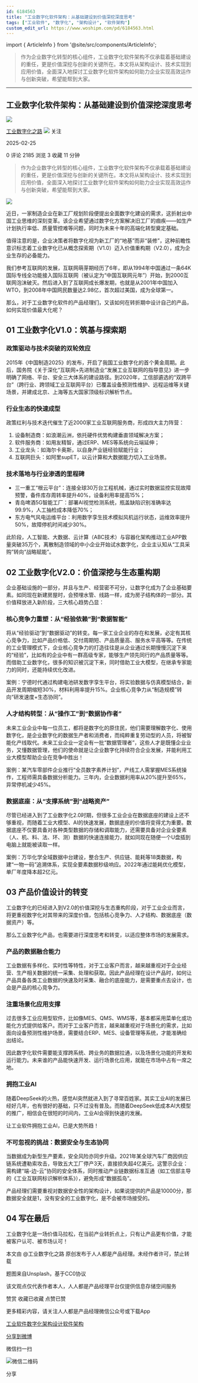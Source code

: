 ```yaml
---
id: 6184563
title: "工业数字化软件架构：从基础建设到价值深挖深度思考"
tags: ["工业软件", "数字化", "架构设计", "软件架构"]
custom_edit_url: https://www.woshipm.com/pd/6184563.html
---
```

import { ArticleInfo } from '@site/src/components/ArticleInfo';

<ArticleInfo
    author="工业数字化之路"
    authorLink="https://www.woshipm.com/u/104162"
    published="2025-02-25"
    views={2185}
    comments={0}
    collects={3}
/>

> 作为企业数字化转型的核心组件，工业数字化软件架构不仅承载着基础建设的重任，更是价值深挖与创新的关键所在。本文将从架构设计、技术实现到应用价值，全面深入地探讨工业数字化软件架构如何助力企业实现高效运作与创新突破，希望能帮到大家。

---

## 工业数字化软件架构：从基础建设到价值深挖深度思考

[![](https://static.woshipm.com/view/woshipm_api_def_20250213141530_1370.png?imageView2/1/w/72/h/72/q/100)](https://www.woshipm.com/u/104162)

[工业数字化之路](https://www.woshipm.com/u/104162) ![](https://static.woshipm.com/tag/1101_1@2x.png) 关注

2025-02-25

0 评论 2185 浏览 3 收藏 11 分钟

> 作为企业数字化转型的核心组件，工业数字化软件架构不仅承载着基础建设的重任，更是价值深挖与创新的关键所在。本文将从架构设计、技术实现到应用价值，全面深入地探讨工业数字化软件架构如何助力企业实现高效运作与创新突破，希望能帮到大家。

![](https://image.woshipm.com/2023/04/13/79ebf122-d9ea-11ed-a8b0-00163e0b5ff3.jpg)

近日，一家制造企业在新工厂规划阶段便提出全面数字化建设的需求，这折射出中国工业思维的深刻变革。该企业希望通过数字化方案解决旧工厂的痼疾——如生产计划执行率低、质量管控难等问题，同时为未来十年的高端化转型奠定基础。

值得注意的是，企业决策者将数字化视为新工厂的“地基”而非“装修”，这种前瞻性意识标志着工业数字化已从概念探索期（V1.0）迈入价值重构期（V2.0），成为企业生存的必备能力。

我们参考互联网的发展，互联网萌芽期经历了6年，即从1994年中国通过一条64K国际专线全功能接入国际互联网（被认定为“中国互联网元年”）开始，到2000互联网泡沫破灭。然后进入到了互联网成长爆发期，也就是从2001年中国加入WTO，到2008年中国网民数量达2.98亿，首次超过美国，成为全球第一。

那么，对于工业数字化软件的产品经理们，又该如何在转折期中设计自己的产品，如何实现价值最大化呢？

## 01 工业数字化V1.0：筑基与探索期

### 政策驱动与技术突破的双轮效应

2015年《中国制造2025》的发布，开启了我国工业数字化的首个黄金周期。此后，国务院《关于深化“互联网+先进制造业”发展工业互联网的指导意见》进一步明确了网络、平台、安全三大体系的建设路径。到2020年，工信部遴选的“双跨平台”（跨行业、跨领域工业互联网平台）已覆盖设备预测性维护、远程运维等关键场景，并建成北京、上海等五大国家顶级标识解析节点。

### 行业生态的快速成型

政策红利与技术迭代催生了近2000家工业互联网服务商，形成四大主力阵营：

1.  设备制造商：如浪潮云洲，依托硬件优势构建垂直领域解决方案；
2.  软件服务商：如用友精智，通过ERP、MES等系统向云端延伸；
3.  工业龙头：如海尔卡奥斯，以自身产业链经验赋能行业；
4.  互联网巨头：如阿里supET，以云计算和大数据能力切入工业场景。

### 技术落地与行业渗透的里程碑

*   三一重工“根云平台”：连接全球30万台工程机械，通过实时数据监控实现故障预警，备件库存周转率提升40%，设备利用率提高15%；
*   青岛啤酒5G智能工厂：部署AI视觉检测系统，瓶盖缺陷识别准确率达99.9%，人工抽检成本降低70%；
*   东方电气风电运维平台：利用数字孪生技术模拟风机运行状态，运维效率提升50%，故障停机时间减少30%。

此阶段，人工智能、大数据、云计算（ABC技术）与容器化架构推动工业APP数量突破35万个，离散制造领域的中小企业开始试水数字化，企业主认知从“工具采购”转向“战略赋能”。

## 02 工业数字化V2.0：价值深挖与生态重构期

企业基础设施的一部分，并且与生产、经营密不可分，让数字化成为了企业基础要素。如同现在新建房屋时，会预埋水管、线路一样，成为房子结构体的一部分。其价值释放进入新阶段，三大核心趋势凸显：

### 核心竞争力重塑：从“经验依赖”到“数据智能”

将从“经验驱动”到“数据驱动”的转变。每一家工业企业的存在和发展，必定有其核心竞争力，比如产品价格低、交付周期短、产品质量高、服务水平高等等。在传统的工业管理模式下，企业核心竞争力的打造往往是从企业通过长期慢慢沉淀下来的“经验”，比如有的企业中有一群高级专家，能够生产领先同行的产品质量等等。而借助工业数字化，很多的知识被沉淀下来，同时借助工业大模型，在继承专家能力的同时，还能持续优化改进。

案例：宁德时代通过构建电池研发数字孪生平台，将实验数据与仿真模型结合，新品开发周期缩短30%，材料利用率提升15%。企业核心竞争力从“制造规模”转向“研发速度+生态协同”。

### 人才结构转型：从“操作工”到“数据协作者”

未来工业企业中每一位员工，都将是数字化的原住民，他们需要理解数字化、使用数字化，是企业数字化的数据生产者和消费者，而纯粹重复劳动型的人员，将被智能化产线取代。未来工业企业一定会有一批“数据管理者”，这些人才是既懂企业业务，又懂数据管理，他们的使命就是让企业数字化持续符合企业发展，并能利用工业大模型帮助企业在竞争中胜出！

案例：某汽车零部件企业推行“全员数字素养计划”，产线工人需掌握MES系统操作，工程师需具备数据分析能力。三年内，企业数据利用率从20%提升至65%，异常停机减少45%。

### 数据底座：从“支撑系统”到“战略资产”

尽管已经进入到了工业数字化2.0时期，但很多工业企业在数据底座的建设上还不够重视，而随着工业大模型、AI的快速发展，数据底座的价值将变得尤为重要。数据底座不仅要具备对各种类型数据的存储和调取能力，还需要具备对企业全要素（人、机、料、法、环、测）数据的快速连接能力，就如同现在随便一个U盘插到电脑上就能被读取一样。

案例：万华化学全域数据中台建设，整合生产、供应链、能耗等18类数据，构建“一物一码”追溯体系，实现全要素数据秒级响应。2022年通过能耗优化模型，单厂年度降本超2亿元。

## 03 产品价值设计的转变

工业数字化的已经进入到V2.0的价值深挖与生态重构阶段，对于工业企业而言，将更重视数字化对其带来的深度价值，包括核心竞争力、人才结构、数据底座（数据资产）等。

那么工业数字化产品，也需要进行深度思考和转变，以适应整体市场的发展需求。

### 产品的数据融合能力

工业数据有多样化、实时性等特性，对于工业客户而言，越来越重视对于企业经营、生产相关数据的统一采集、处理和获取。因此产品经理在设计产品时，如何让产品具备各类工业数据的快速及时采集、融合的底座能力，是需要重点去设计，也会是产品的核心竞争力。

### 注重场景化应用支撑

过去很多工业应用型软件，比如像MES、QMS、WMS等，基本都采用菜单化或功能化方式提供给客户。而对于工业客户而言，越来越重视对于场景化的需求，比如面向设备预测性维护场景，需要结合ERP、MES、设备管理等系统，才能准确给出结论。

因此数字化软件需要能支撑跨系统、跨业务的数据拉通，以及场景化功能的开发和运行能力。未来谁的产品能快速开发、运行场景化应用，就能在市场中占有一席之地。

### 拥抱工业AI

随着DeepSeek的火热，感觉AI突然就进入到了寻常百姓家。其实工业AI的发展已经好几年，也有很好的基础，只不过没有普及。而随着DeepSeek低成本AI大模型的推广，相信会在很短的时间内，工业AI会得到快速的发展。

让工业软件拥抱工业AI，已是大势所趋！

### 不可忽视的挑战：数据安全与生态协同

当数据成为新型生产要素，安全风险亦同步升级。2021年某全球汽车厂商因供应链系统遭勒索攻击，导致五大工厂停产3天，直接损失超4亿美元。这警示企业：需构建“端-边-云”协同的安全体系，同时推动产业链数据标准互通（如工信部主导的《工业互联网标识解析体系》），避免形成“数据孤岛”。

产品经理们需要重视对数据安全性的架构设计，如果说提供的产品是10000分，那数据安全就是1，没有安全的工业数字化，是不会被市场接受的。

## 04 写在最后

工业数字化是一场价值马拉松，在当前产业转折点上，只有让产品更有价值，才能被客户认可、被市场认可！

本文由 @工业数字化之路 原创发布于人人都是产品经理。未经作者许可，禁止转载

题图来自Unsplash，基于CC0协议

该文观点仅代表作者本人，人人都是产品经理平台仅提供信息存储空间服务

赞赏 收藏已收藏 点赞已赞

更多精彩内容，请关注人人都是产品经理微信公众号或下载App

[工业软件](https://www.woshipm.com/tag/%e5%b7%a5%e4%b8%9a%e8%bd%af%e4%bb%b6)[数字化](https://www.woshipm.com/tag/%e6%95%b0%e5%ad%97%e5%8c%96)[架构设计](https://www.woshipm.com/tag/%e6%9e%b6%e6%9e%84%e8%ae%be%e8%ae%a1)[软件架构](https://www.woshipm.com/tag/%e8%bd%af%e4%bb%b6%e6%9e%b6%e6%9e%84)

[分享到微博](https://service.weibo.com/share/share.php?appkey=2775287854&title=工业数字化软件架构：从基础建设到价值深挖深度思考&url=https://www.woshipm.com/pd/6184563.html&pic=https://image.woshipm.com/2023/04/13/79ebf122-d9ea-11ed-a8b0-00163e0b5ff3.jpg)

微信扫一扫

![微信二维码](https://api.pwmqr.com/qrcode/create/?url=https://www.woshipm.com/pd/6184563.html)

分享